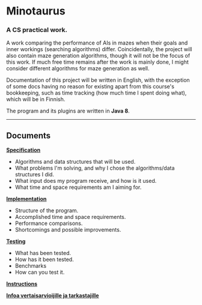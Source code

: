 # Minotaurus
### A CS practical work. 

A work comparing the performance of AIs in mazes when their goals and inner workings (searching algorithms) differ.
Coincidentally, the project will also contain maze generation algorithms, though it will not be the focus of this
work. If much free time remains after the work is mainly done, I might consider different algorithms for maze generation
as well.

Documentation of this project will be written in English, with the exception of some docs having no reason for existing apart from this course's bookkeeping, such as time tracking (how much time I spent doing what), which will be in Finnish.

The program and its plugins are written in **Java 8**.

---

## Documents

[**Specification**](docs/specification.md)

- Algorithms and data structures that will be used.
- What problems I'm solving, and why I chose the algorithms/data structures I did.
- What input does my program receive, and how is it used.
- What time and space requirements am I aiming for.

[**Implementation**](docs/implementation.md)

- Structure of the program.
- Accomplished time and space requirements.
- Performance comparisons.
- Shortcomings and possible improvements.

[**Testing**](docs/testing.md)

- What has been tested.
- How has it been tested.
- Benchmarks
- How can you test it.

[**Instructions**](docs/instructions.md)

[**Infoa vertaisarvioijille ja tarkastajille**](docs/arv-info.md)
